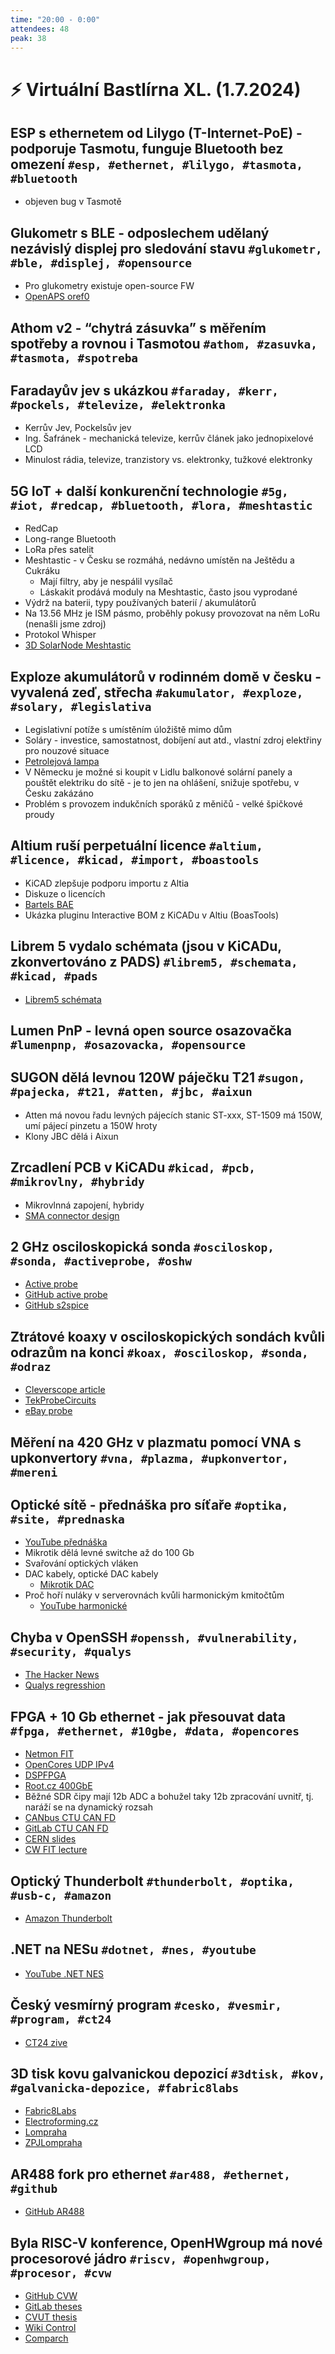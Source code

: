 ```yaml
---
time: "20:00 - 0:00"
attendees: 48
peak: 38
---
```

# ⚡ Virtuální Bastlírna XL. (1.7.2024)

## ESP s ethernetem od Lilygo (T-Internet-PoE) - podporuje Tasmotu, funguje Bluetooth bez omezení `#esp, #ethernet, #lilygo, #tasmota, #bluetooth`
- objeven bug v Tasmotě

## Glukometr s BLE - odposlechem udělaný nezávislý displej pro sledování stavu `#glukometr, #ble, #displej, #opensource`
- Pro glukometry existuje open-source FW
- [OpenAPS oref0](https://github.com/openaps/oref0)

## Athom v2 - “chytrá zásuvka” s měřením spotřeby a rovnou i Tasmotou `#athom, #zasuvka, #tasmota, #spotreba`

## Faradayův jev s ukázkou `#faraday, #kerr, #pockels, #televize, #elektronka`
- Kerrův Jev, Pockelsův jev
- Ing. Šafránek - mechanická televize, kerrův článek jako jednopixelové LCD
- Minulost rádia, televize, tranzistory vs. elektronky, tužkové elektronky

## 5G IoT + další konkurenční technologie `#5g, #iot, #redcap, #bluetooth, #lora, #meshtastic`
- RedCap
- Long-range Bluetooth
- LoRa přes satelit
- Meshtastic - v Česku se rozmáhá, nedávno umístěn na Ještědu a Cukráku
  - Mají filtry, aby je nespálil vysílač
  - Láskakit prodává moduly na Meshtastic, často jsou vyprodané
- Výdrž na baterii, typy používaných baterií / akumulátorů
- Na 13.56 MHz je ISM pásmo, proběhly pokusy provozovat na něm LoRu (nenašli jsme zdroj)
- Protokol Whisper
- [3D SolarNode Meshtastic](https://www.printables.com/model/922784-3d-solarnode-meschtastic/files)

## Exploze akumulátorů v rodinném domě v česku - vyvalená zeď, střecha `#akumulator, #exploze, #solary, #legislativa`
- Legislativní potíže s umístěním úložiště mimo dům
- Soláry - investice, samostatnost, dobíjení aut atd., vlastní zdroj elektřiny pro nouzové situace
- [Petrolejová lampa](https://www.kabinetkuriozit.eu/petrolejova-lampa-k-pohonu-radia/)
- V Německu je možné si koupit v Lidlu balkonové solární panely a pouštět elektriku do sítě - je to jen na ohlášení, snižuje spotřebu, v Česku zakázáno
- Problém s provozem indukčních sporáků z měničů - velké špičkové proudy

## Altium ruší perpetuální licence `#altium, #licence, #kicad, #import, #boastools`
- KiCAD zlepšuje podporu importu z Altia
- Diskuze o licencích
- [Bartels BAE](https://www.bartels.de/bae/bae_en.htm)
- Ukázka pluginu Interactive BOM z KiCADu v Altiu (BoasTools)

## Librem 5 vydalo schémata (jsou v KiCADu, zkonvertováno z PADS) `#librem5, #schemata, #kicad, #pads`
- [Librem5 schémata](https://social.librem.one/@dos/112390815088343471)

## Lumen PnP - levná open source osazovačka `#lumenpnp, #osazovacka, #opensource`

## SUGON dělá levnou 120W páječku T21 `#sugon, #pajecka, #t21, #atten, #jbc, #aixun`
- Atten má novou řadu levných pájecích stanic ST-xxx, ST-1509 má 150W, umí pájecí pinzetu a 150W hroty
- Klony JBC dělá i Aixun

## Zrcadlení PCB v KiCADu `#kicad, #pcb, #mikrovlny, #hybridy`
- Mikrovlnná zapojení, hybridy
- [SMA connector design](https://hackaday.com/2023/06/02/sma-connector-footprint-design-for-open-source-rf-projects/)

## 2 GHz osciloskopická sonda `#osciloskop, #sonda, #activeprobe, #oshw`
- [Active probe](https://jmw.name/projects/active-probe/)
- [GitHub active probe](https://github.com/jmwilson/oshw-active-probe)
- [GitHub s2spice](https://github.com/transmitterdan/s2spice)

## Ztrátové koaxy v osciloskopických sondách kvůli odrazům na konci `#koax, #osciloskop, #sonda, #odraz`
- [Cleverscope article](https://cleverscope.com/downloads/articles/THE_SECRET_WORLD_OF_PROBES_OCt09.pdf)
- [TekProbeCircuits](http://www.davmar.org/TE/TekConcepts/TekProbeCircuits.pdf)
- [eBay probe](https://www.ebay.com/itm/156241170329)

## Měření na 420 GHz v plazmatu pomocí VNA s upkonvertory `#vna, #plazma, #upkonvertor, #mereni`

## Optické sítě - přednáška pro síťaře `#optika, #site, #prednaska`
- [YouTube přednáška](https://www.youtube.com/watch?v=_KFpXuHqHQg)
- Mikrotik dělá levné switche až do 100 Gb
- Svařování optických vláken
- DAC kabely, optické DAC kabely
  - [Mikrotik DAC](https://mikrotik.com/product/s_ao0005#fndtn-specifications)
- Proč hoří nuláky v serverovnách kvůli harmonickým kmitočtům
  - [YouTube harmonické](https://www.youtube.com/watch?v=YZMAHz5SB6w)

## Chyba v OpenSSH `#openssh, #vulnerability, #security, #qualys`
- [The Hacker News](https://thehackernews.com/2024/07/new-openssh-vulnerability-could-lead-to.html)
- [Qualys regresshion](https://www.qualys.com/2024/07/01/cve-2024-6387/regresshion.txt)

## FPGA + 10 Gb ethernet - jak přesouvat data `#fpga, #ethernet, #10gbe, #data, #opencores`
- [Netmon FIT](https://netmon.fit.cvut.cz/)
- [OpenCores UDP IPv4](https://opencores.org/projects/udp_ipv4_for_10g_ethernet)
- [DSPFPGA](https://www.dspfpga.cz/cz)
- [Root.cz 400GbE](https://www.root.cz/clanky/vyvoj-400gbe-fpga-sondy-pro-monitoring-velmi-rychlych-siti/)
- Běžné SDR čipy mají 12b ADC a bohužel taky 12b zpracování uvnitř, tj. naráží se na dynamický rozsah
- [CANbus CTU CAN FD](https://canbus.pages.fel.cvut.cz/)
- [GitLab CTU CAN FD](https://gitlab.fel.cvut.cz/canbus/pcie-ctucanfd)
- [CERN slides](https://cds.cern.ch/record/1757498/files/ATL-DAQ-SLIDE-2014-667.pdf)
- [CW FIT lecture](https://cw.fel.cvut.cz/b172/_media/courses/b35apo/en/lectures/06/a0b36apo_prednaska06-io-2-en.pdf)

## Optický Thunderbolt `#thunderbolt, #optika, #usb-c, #amazon`
- [Amazon Thunderbolt](https://www.amazon.com/Corning-Meter-Thunderbolt-USB-C-Optical/dp/B08CK7LPXZ)

## .NET na NESu `#dotnet, #nes, #youtube`
- [YouTube .NET NES](https://www.youtube.com/watch?v=ASTqqvQo0dM)

## Český vesmírný program `#cesko, #vesmir, #program, #ct24`
- [CT24 zive](https://x.com/CT24zive/status/1803709572739117131)

## 3D tisk kovu galvanickou depozicí `#3dtisk, #kov, #galvanicka-depozice, #fabric8labs`
- [Fabric8Labs](https://fabric8labs.com/)
- [Electroforming.cz](https://electroforming.cz/)
- [Lompraha](https://www.lompraha.cz/)
- [ZPJLompraha](https://www.zpjlompraha.com/)

## AR488 fork pro ethernet `#ar488, #ethernet, #github`
- [GitHub AR488](https://github.com/Kofen/AR488)

## Byla RISC-V konference, OpenHWgroup má nové procesorové jádro `#riscv, #openhwgroup, #procesor, #cvw`
- [GitHub CVW](https://github.com/openhwgroup/cvw/)
- [GitLab theses](https://gitlab.fel.cvut.cz/otrees/org/-/wikis/theses-defend)
- [CVUT thesis](https://dspace.cvut.cz/bitstream/handle/10467/114963/F3-DP-2024-Gruncl-Damir-samproj_v2-3.pdf)
- [Wiki Control](https://wiki.control.fel.cvut.cz/mediawiki/images/4/44/Bp_2024_pressl_stepan.pdf)
- [Comparch](https://comparch.edu.cvut.cz/)
